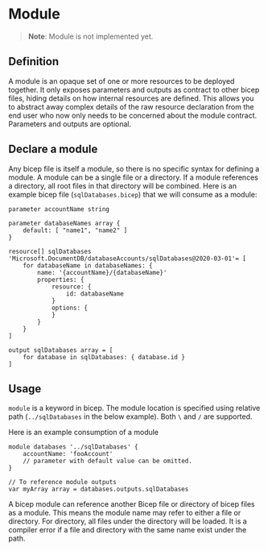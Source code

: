 # Module
> **Note**: Module is not implemented yet. 

## Definition

A module is an opaque set of one or more resources to be deployed together. It only exposes parameters and outputs as contract to other bicep files, hiding details on how internal resources are defined. This allows you to abstract away complex details of the raw resource declaration from the end user who now only needs to be concerned about the module contract. Parameters and outputs are optional.

## Declare a module

Any bicep file is itself a module, so there is no specific syntax for defining a module. A module can be a single file or a directory. If a module references a directory, all root files in that directory will be combined. Here is an example bicep file (`sqlDatabases.bicep`) that we will consume as a module:

```
parameter accountName string

parameter databaseNames array {
    default: [ "name1", "name2" ]
}

resource[] sqlDatabases 'Microsoft.DocumentDB/databaseAccounts/sqlDatabases@2020-03-01'= [
    for databaseName in databaseNames: {
        name: '{accountName}/{databaseName}'
        properties: {
            resource: {
                id: databaseName
            }
            options: {
            }
        }
    }
]

output sqlDatabases array = [
    for database in sqlDatabases: { database.id }
]
```

## Usage

`module` is a keyword in bicep. The module location is specified using relative path (`../sqlDatabases` in the below example). Both `\` and `/` are supported.

Here is an example consumption of a module

```
module databases '../sqlDatabases' {
    accountName: 'fooAccount'
    // parameter with default value can be omitted.
}

// To reference module outputs
var myArray array = databases.outputs.sqlDatabases
```

A bicep module can reference another Bicep file or directory of bicep files as a module. This means the module name may refer to either a file or directory. For directory, all files under the directory will be loaded. It is a compiler error if a file and directory with the same name exist under the path.
